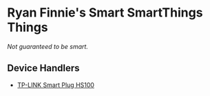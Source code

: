 # Ryan Finnie's Smart SmartThings Things

*Not guaranteed to be smart.*

## Device Handlers

  - [TP-LINK Smart Plug HS100](devicetypes/rfinnie/tplink-hs100-lan-web-proxy.src/)
